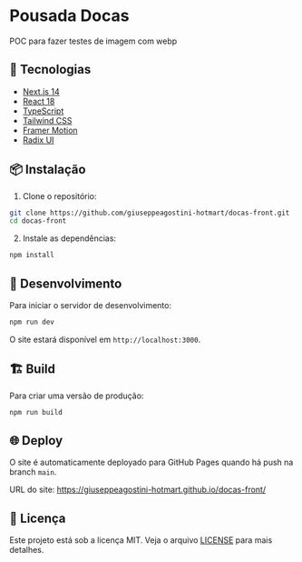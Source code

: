 # Pousada Docas

POC para fazer testes de imagem com webp
## 🚀 Tecnologias

- [Next.js 14](https://nextjs.org/)
- [React 18](https://reactjs.org/)
- [TypeScript](https://www.typescriptlang.org/)
- [Tailwind CSS](https://tailwindcss.com/)
- [Framer Motion](https://www.framer.com/motion/)
- [Radix UI](https://www.radix-ui.com/)

## 📦 Instalação

1. Clone o repositório:
```bash
git clone https://github.com/giuseppeagostini-hotmart/docas-front.git
cd docas-front
```

2. Instale as dependências:
```bash
npm install
```

## 🔧 Desenvolvimento

Para iniciar o servidor de desenvolvimento:

```bash
npm run dev
```

O site estará disponível em `http://localhost:3000`.

## 🏗️ Build

Para criar uma versão de produção:

```bash
npm run build
```

## 🌐 Deploy

O site é automaticamente deployado para GitHub Pages quando há push na branch `main`.

URL do site: https://giuseppeagostini-hotmart.github.io/docas-front/

## 📝 Licença

Este projeto está sob a licença MIT. Veja o arquivo [LICENSE](LICENSE) para mais detalhes. 

